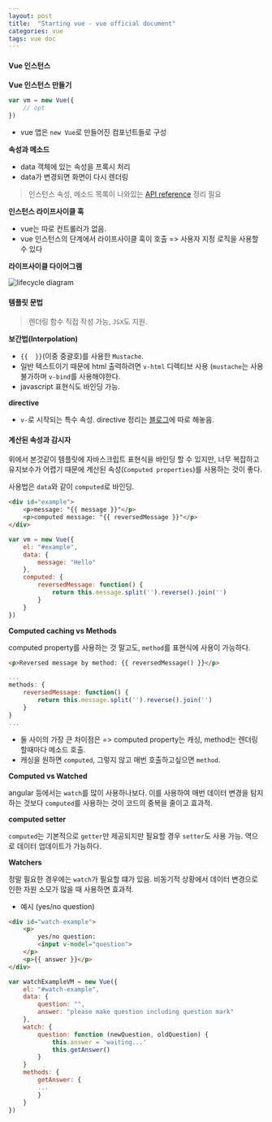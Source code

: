 ```yaml
---
layout: post 
title:  "Starting vue - vue official document"
categories: vue
tags: vue doc
---
```



#### Vue 인스턴스


**Vue 인스턴스 만들기**

```javascript
var vm = new Vue({
    // opt
})
```

- vue 앱은 `new Vue`로 만들어진 컴포넌트들로 구성


**속성과 메소드**

- data 객체에 있는 속성을 프록시 처리
- data가 변경되면 화면이 다시 렌더링

> 인스턴스 속성, 메소드 목록이 나와있는 [API reference](https://kr.vuejs.org/v2/api/#search-form) 정리 필요


**인스턴스 라이프사이클 훅**

- vue는 따로 컨트롤러가 없음. 
- vue 인스턴스의 단계에서 라이프사이클 훅이 호출 => 사용자 지정 로직을 사용할 수 있다

**라이프사이클 다이어그램**

![lifecycle diagram](https://kr.vuejs.org/images/lifecycle.png)


#### 템플릿 문법

> 렌더링 함수 직접 작성 가능, `JSX`도 지원.

**보간법(Interpolation)**

- `{{  }}`(이중 중괄호)를 사용한 `Mustache`. 
- 일반 텍스트이기 때문에 html 출력하려면 `v-html` 디렉티브 사용 (`mustache`는 사용 불가하며 `v-bind`를 사용해야한다.
- javascript 표현식도 바인딩 가능.

**directive**

- `v-`로 시작되는 특수 속성. directive 정리는 [블로그](http://seulcode.tistory.com/264)에 따로 해놓음.


#### 계산된 속성과 감시자

위에서 본것같이 템플릿에 자바스크립트 표현식을 바인딩 할 수 있지만, 너무 복잡하고 유지보수가 어렵기 때문에 계산된 속성(`Computed properties`)를 사용하는 것이 좋다.


사용법은 `data`와 같이 `computed`로 바인딩.

```html
<div id="example">
    <p>message: "{{ message }}"</p>
    <p>computed message: "{{ reversedMessage }}"</p>
</div>
```

```javascript
var vm = new Vue({
    el: "#example",
    data: {
        message: "Hello"
    },
    computed: {
        reversedMessage: function() {
            return this.message.split('').reverse().join('')
        }
    }
})
```

**Computed caching vs Methods**

computed property를 사용하는 것 말고도, `method`를 표현식에 사용이 가능하다.

```html
<p>Reversed message by method: {{ reversedMessage() }}</p>
```


```javascript
...
methods: {
    reversedMessage: function() {
        return this.message.split('').reverse().join('')
    }
}
...
```

- 둘 사이의 가장 큰 차이점은 => computed property는 캐싱, method는 렌더링할때마다 메소드 호출.
- 캐싱을 원하면 `computed`, 그렇지 않고 매번 호출하고싶으면 `method`.

**Computed vs Watched**

angular 등에서는 `watch`를 많이 사용하나보다. 이를 사용하여 매번 데이터 변경을 탐지하는 것보다 `computed`를 사용하는 것이 코드의 중복을 줄이고 효과적.

**computed setter**

`computed`는 기본적으로 `getter`만 제공되지만 필요할 경우 `setter`도 사용 가능. 역으로 데이터 업데이트가 가능하다.


**Watchers**

정말 필요한 경우에는 `watch`가 필요할 떄가 있음. 비동기적 상황에서 데이터 변경으로 인한 자원 소모가 많을 때 사용하면 효과적.

- 예시 (yes/no question)

```html
<div id="watch-example">
    <p>
        yes/no question:
        <input v-model="question">
    </p>
    <p>{{ answer }}</p>
</div>
```


```javascript
var watchExampleVM = new Vue({
    el: "#watch-example",
    data: {
        question: "",
        answer: "please make question including question mark"
    },
    watch: {
        question: function (newQuestion, oldQuestion) {
            this.answer = 'waiting...'
            this.getAnswer()
        }
    }
    methods: {
        getAnswer: {
        ...
        }
    }
})
```


